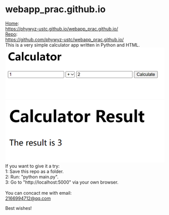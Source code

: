 # webapp_prac.github.io
[Home](https://phywyz-ustc.github.io/webapp.prac.github.io/):\
https://phywyz-ustc.github.io/webapp_prac.github.io/
\
[Repo](https://github.com/phywyz-ustc/webapp.prac.github.io/):\
https://github.com/phywyz-ustc/webapp_prac.github.io/
\
This is a very simple calculator app written in Python and HTML.\
![avatar1](https://github.com/phywyz-ustc/webapp_prac.github.io/blob/main/images/ind.bmp)
\
![avatar2](https://github.com/phywyz-ustc/webapp_prac.github.io/blob/main/images/res.bmp)
\
If you want to give it a try:\
1: Save this repo as a folder.\
2: Run: "python main.py".\
3: Go to "http://localhost:5000" via your own browser.\
\
You can concact me with email:\
2166994712@qq.com

Best wishes!
